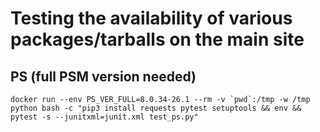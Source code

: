 # Testing the availability of various packages/tarballs on the main site

## PS (full PSM version needed) 
```
docker run --env PS_VER_FULL=8.0.34-26.1 --rm -v `pwd`:/tmp -w /tmp python bash -c "pip3 install requests pytest setuptools && env && pytest -s --junitxml=junit.xml test_ps.py"
```